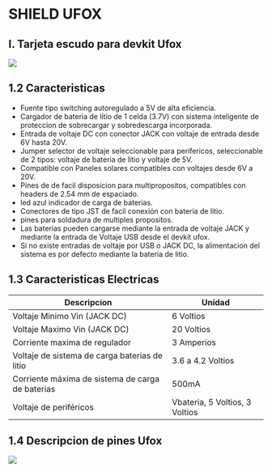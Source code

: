# SHIELD UFOX
## I. Tarjeta escudo para devkit Ufox
![](https://github.com/TECA-IOT/Shield-Ufox/blob/main/images/shield%20ufox_.png )

## 1.2 Caracteristicas
- Fuente tipo switching autoregulado a 5V de alta eficiencia.
- Cargador de bateria de litio de 1 celda (3.7V) con sistema inteligente de proteccion de sobrecargar y sobredescarga incorporada.
- Entrada de voltaje DC con conector JACK con voltaje de entrada desde 6V hasta 20V. 
- Jumper selector de voltaje seleccionable para perifericos, seleccionable de 2 tipos: voltaje de bateria de litio y voltaje de 5V.
- Compatible con Paneles solares compatibles con voltajes desde 6V a 20V.
- Pines de de facil disposicion para multipropositos, compatibles con headers de 2.54 mm de espaciado.
- led azul indicador de carga de baterias.
- Conectores de tipo JST de facil conexión con bateria de litio.
- pines para soldadura de multiples propositos.
- Las baterias pueden cargarse mediante la entrada de voltaje JACK y mediante la entrada de Voltaje USB desde el devkit ufox.
- Si no existe entradas de voltaje por USB o JACK DC, la alimentacion del sistema es por defecto mediante la bateria de litio.

## 1.3 Caracteristicas Electricas

| Descripcion | Unidad                    |
| ------------- | ------------------------------|
| Voltaje Minimo  Vin (JACK DC) |  6 Voltios    |  
| Voltaje Maximo  Vin (JACK DC) |  20 Voltios   |  
| Corriente maxima de regulador   | 3 Amperios  |
| Voltaje de sistema de carga baterias de litio |  3.6 a 4.2 Voltios     | 
| Corriente máxima de sistema de carga de baterias   | 500mA     |
|  Voltaje de periféricos   | Vbateria, 5 Voltios, 3 Voltios      |

## 1.4 Descripcion de pines Ufox

![](https://github.com/TECA-IOT/Ufox/blob/master/image/PINOUT_ufox_R1_3.png)
